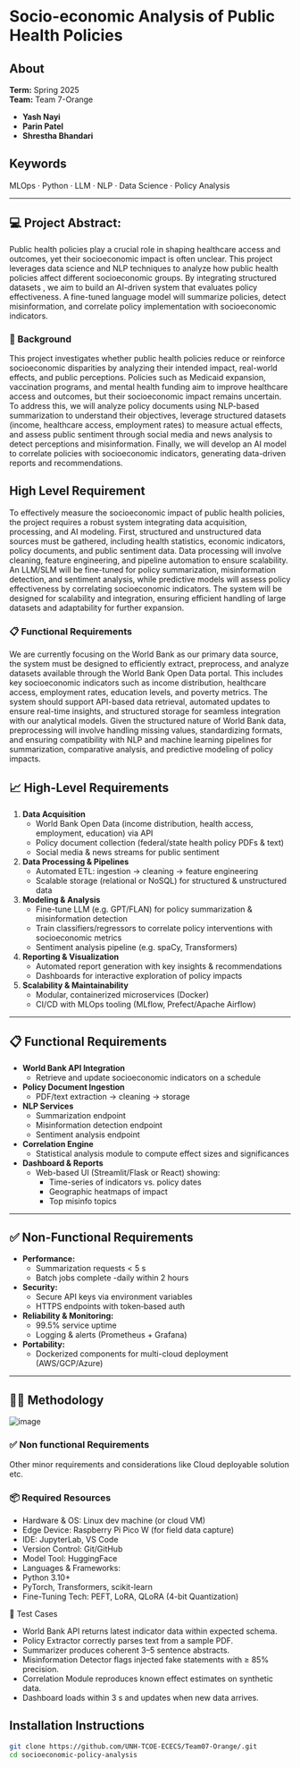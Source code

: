 # Socio-economic Analysis of Public Health Policies

## About  
**Term:** Spring 2025  
**Team:** Team 7-Orange  
- **Yash Nayi**  
- **Parin Patel**  
- **Shrestha Bhandari**

## Keywords  
MLOps · Python · LLM · NLP · Data Science · Policy Analysis

---
## 💻 Project Abstract:  
<P>Public health policies play a crucial role in shaping healthcare access and outcomes, yet their socioeconomic impact is often unclear. This project leverages data science and NLP techniques to analyze how public health policies affect different socioeconomic groups. By integrating structured datasets , we aim to build an AI-driven system that evaluates policy effectiveness. A fine-tuned language model  will summarize policies, detect misinformation, and correlate policy implementation with socioeconomic indicators.


### 🫧 Background

This project investigates whether public health policies reduce or reinforce socioeconomic disparities by analyzing their intended impact, real-world effects, and public perceptions. Policies such as Medicaid expansion, vaccination programs, and mental health funding aim to improve healthcare access and outcomes, but their socioeconomic impact remains uncertain. To address this, we will analyze policy documents using NLP-based summarization to understand their objectives, leverage structured datasets (income, healthcare access, employment rates) to measure actual effects, and assess public sentiment through social media and news analysis to detect perceptions and misinformation. Finally, we will develop an AI model to correlate policies with socioeconomic indicators, generating data-driven reports and recommendations.

## High Level Requirement
<P>To effectively measure the socioeconomic impact of public health policies, the project requires a robust system integrating data acquisition, processing, and AI modeling. First, structured and unstructured data sources must be gathered, including health statistics, economic indicators, policy documents, and public sentiment data. Data processing will involve cleaning, feature engineering, and pipeline automation to ensure scalability. An LLM/SLM will be fine-tuned for policy summarization, misinformation detection, and sentiment analysis, while predictive models will assess policy effectiveness by correlating socioeconomic indicators. The system will be designed for scalability and integration, ensuring efficient handling of large datasets and adaptability for further expansion. </P>


### 📋 Functional Requirements

<P>We are currently focusing on the World Bank as our primary data source, the system must be designed to efficiently extract, preprocess, and analyze datasets available through the World Bank Open Data portal. This includes key socioeconomic indicators such as income distribution, healthcare access, employment rates, education levels, and poverty metrics. The system should support API-based data retrieval, automated updates to ensure real-time insights, and structured storage for seamless integration with our analytical models. Given the structured nature of World Bank data, preprocessing will involve handling missing values, standardizing formats, and ensuring compatibility with NLP and machine learning pipelines for summarization, comparative analysis, and predictive modeling of policy impacts. </P>


## 📈 High-Level Requirements  
1. **Data Acquisition**  
   - World Bank Open Data (income distribution, health access, employment, education) via API  
   - Policy document collection (federal/state health policy PDFs & text)  
   - Social media & news streams for public sentiment  
2. **Data Processing & Pipelines**  
   - Automated ETL: ingestion → cleaning → feature engineering  
   - Scalable storage (relational or NoSQL) for structured & unstructured data  
3. **Modeling & Analysis**  
   - Fine-tune LLM (e.g. GPT/FLAN) for policy summarization & misinformation detection  
   - Train classifiers/regressors to correlate policy interventions with socioeconomic metrics  
   - Sentiment analysis pipeline (e.g. spaCy, Transformers)  
4. **Reporting & Visualization**  
   - Automated report generation with key insights & recommendations  
   - Dashboards for interactive exploration of policy impacts  
5. **Scalability & Maintainability**  
   - Modular, containerized microservices (Docker)  
   - CI/CD with MLOps tooling (MLflow, Prefect/Apache Airflow)  

---

## 📋 Functional Requirements  
- **World Bank API Integration**  
  - Retrieve and update socioeconomic indicators on a schedule  
- **Policy Document Ingestion**  
  - PDF/text extraction → cleaning → storage  
- **NLP Services**  
  - Summarization endpoint  
  - Misinformation detection endpoint  
  - Sentiment analysis endpoint  
- **Correlation Engine**  
  - Statistical analysis module to compute effect sizes and significances  
- **Dashboard & Reports**  
  - Web-based UI (Streamlit/Flask or React) showing:  
    - Time-series of indicators vs. policy dates  
    - Geographic heatmaps of impact  
    - Top misinfo topics  

---

## ✅ Non-Functional Requirements  
- **Performance:**  
  - Summarization requests < 5 s  
  - Batch jobs complete -daily within 2 hours  
- **Security:**  
  - Secure API keys via environment variables  
  - HTTPS endpoints with token‐based auth  
- **Reliability & Monitoring:**  
  - 99.5% service uptime  
  - Logging & alerts (Prometheus + Grafana)  
- **Portability:**  
  - Dockerized components for multi-cloud deployment (AWS/GCP/Azure)  

---

## ✍🏼 Methodology  
![image](https://github.com/user-attachments/assets/297e116f-861c-4f73-92e6-ed4517a6a702)

###  ✅ Non functional Requirements

Other minor requirements and considerations like Cloud deployable solution etc.


### 📦 Required Resources
- Hardware & OS: Linux dev machine (or cloud VM)
- Edge Device: Raspberry Pi Pico W (for field data capture)
- IDE: JupyterLab, VS Code
- Version Control: Git/GitHub
- Model Tool: HuggingFace 
- Languages & Frameworks:
- Python 3.10+
- PyTorch, Transformers, scikit-learn
- Fine-Tuning Tech: PEFT, LoRA, QLoRA (4-bit Quantization)

🧪 Test Cases
- World Bank API returns latest indicator data within expected schema.
- Policy Extractor correctly parses text from a sample PDF.
- Summarizer produces coherent 3–5 sentence abstracts.
- Misinformation Detector flags injected fake statements with ≥ 85% precision.
- Correlation Module reproduces known effect estimates on synthetic data.
- Dashboard loads within 3 s and updates when new data arrives.


## Installation Instructions

```bash
git clone https://github.com/UNH-TCOE-ECECS/Team07-Orange/.git
cd socioeconomic-policy-analysis
```
